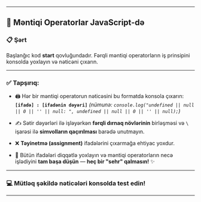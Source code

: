 
---

## 🔀 Məntiqi Operatorlar JavaScript-də

### 📋 **Şərt**

Başlanğıc kod **start** qovluğundadır. Fərqli məntiqi operatorların iş prinsipini konsolda yoxlayın və nəticəni çıxarın.

---

### ✅ **Tapşırıq:**

* 🖨️ Hər bir məntiqi operatorun nəticəsini bu formatda konsola çıxarın:
  **`[ifadə] : [ifadənin dəyəri]`**
  *(nümunə: `console.log("undefined || null || 0 || '' || null: ", undefined || null || 0 || '' || null);`)*

* ✍️ Sətir dəyərləri ilə işləyərkən **fərqli dırnaq növlərinin** birləşməsi və `\` işarəsi ilə **simvolların qaçırılması** barədə unutmayın.

* ❌ **Təyinetmə (assignment)** ifadələrini çıxarmağa ehtiyac yoxdur.

* 🧠 Bütün ifadələri diqqətlə yoxlayın və məntiqi operatorların necə işlədiyini **tam başa düşün** — **heç bir "sehr" qalmasın!** ✨

---

### 💻 **Mütləq şəkildə nəticələri konsolda test edin!**

---

